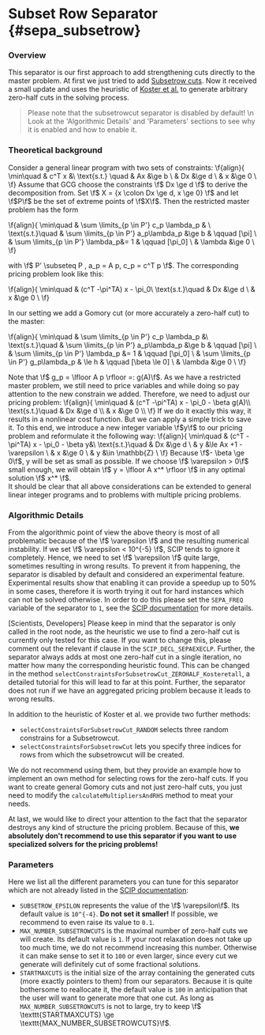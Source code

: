 # Subset Row Separator {#sepa_subsetrow}

### Overview
This separator is our first approach to add strengthening cuts directly to the master problem. At first we just tried to add [Subsetrow cuts]( https://www.researchgate.net/publication/220243923_Subset-Row_Inequalities_Applied_to_the_Vehicle-Routing_Problem_with_Time_Windows). Now it received a small update and uses the heuristic of [Koster et al.]( https://www.researchgate.net/publication/220770325_Algorithms_to_Separate_0_12-Chvatal-Gomory_Cuts) to generate arbitrary zero-half cuts in the solving process. 
> Please note that the subsetrowcut separator is disabled by default! \n
> Look at the 'Algorithmic Details' and 'Parameters' sections to see why it is enabled and how to enable it.

### Theoretical background
Consider a general linear program with two sets of constraints:
\f{align}{
    \min\quad           & c^T x &\\
    \text{s.t.} \quad   &  Ax &\ge b \\
                        & Dx &\ge d \\
                        & x &\ge 0 \\
\f}
Assume that GCG choose the constraints \f$ Dx \ge d \f$ to derive the decomposition from. Set \f$ X = \{x \colon Dx \ge d, x \ge 0\} \f$ and let \f$P\f$ be the set of extreme points of \f$X\f$. Then the restricted master problem has the form 

\f{align}{ 
    \min\quad           & \sum \limits_{p \in P'} c_p \lambda_p & \\
    \text{s.t.}\quad    & \sum \limits_{p \in P'}  a_p\lambda_p &\ge b  & \qquad [\pi] \\
                        & \sum \limits_{p \in P'} \lambda_p&= 1         & \qquad [\pi_0] \\
                        & \lambda &\ge 0 \\
\f}

with \f$ P' \subseteq P , a_p = A p, c_p = c^T p \f$. The corresponding pricing problem look like this: 

\f{align}{ 
    \min\quad           & (c^T -\pi^TA) x - \pi_0\\
    \text{s.t.}\quad    & Dx &\ge d \\
                        & x  &\ge 0 \\
\f}

In our setting we add a Gomory cut (or more accurately a zero-half cut) to the master:

\f{align}{
    \min\quad           & \sum \limits_{p \in P'} c_p  \lambda_p   &\\
    \text{s.t.}\quad    & \sum \limits_{p \in P'}  a_p\lambda_p    &\ge b   & \qquad [\pi] \\
                        & \sum \limits_{p \in P'} \lambda_p        &= 1     & \qquad [\pi_0] \\
                        & \sum \limits_{p \in P'}  g_p\lambda_p    & \le h  & \qquad [\beta \le 0] \\
                        & \lambda &\ge 0 \\
\f}

Note that \f$ g_p = \lfloor A p \rfloor =: g(A)\f$. As we have a restricted master problem, we still need to price variables and while doing so pay attention to the new constrain we added. Therefore, we need to adjust our pricing problem:
\f{align}{
    \min\quad        & (c^T -\pi^TA) x - \pi_0 - \beta g(A)\\
    \text{s.t.}\quad & Dx &\ge d \\
                     & x  &\ge 0 \\
\f}
If we do it exactly this way, it results in a nonlinear cost function. But we can apply a simple trick to save it. To this end, we introduce a new integer variable \f$y\f$ to our pricing problem and reformulate it the following way:
\f{align}{
    \min\quad        & (c^T -\pi^TA) x - \pi_0 - \beta y&\\
    \text{s.t.}\quad & Dx &\ge d \\
                     & y &\le Ax +1 -\varepsilon \\
                     & x &\ge 0 \\
                     & y &\in \mathbb{Z} \\
\f}
Because \f$- \beta \ge 0\f$, y will be set as small as possible. If we choose \f$ \varepsilon > 0\f$ small enough, we will obtain \f$ y = \lfloor A x^* \rfloor \f$ in any optimal solution \f$ x^* \f$.   
It should be clear that all above considerations can be extended to general linear integer programs and to problems with multiple pricing problems.  
### Algorithmic Details 
From the algorithmic point of view the above theory is most of all problematic because of the \f$ \varepsilon \f$ and the resulting numerical instability. If we set \f$ \varepsilon < 10^{-5} \f$, SCIP tends to ignore it completely. Hence, we need to set \f$ \varepsilon \f$ quite large, sometimes resulting in wrong results. To prevent it from happening, the separator is disabled by default and considered an experimental feature. Experimental results show that enabling it can provide a speedup up to 50% in some cases, therefore it is worth trying it out for hard instances which can not be solved otherwise. In order to do this please set the ```SEPA_FREQ``` variable of the separator to ```1```, see the [SCIP documentation]( https://www.scipopt.org/doc-7.0.1/html/SEPA.php) for more details. 


[Scientists, Developers]
Please keep in mind that the separator is only called in the root node, as the heuristic we use to find a zero-half cut is currently only tested for this case. If you want to change this, please comment out the relevant if clause in the ```SCIP_DECL_SEPAEXECLP```. Further, the separator always adds at most one zero-half cut in a single iteration, no matter how many the corresponding heuristic found. This can be changed in the method ```selectConstraintsForSubsetrowCut_ZEROHALF_Kosteretall```, a detailed tutorial for this will lead to far at this point. Further, the separator does not run if we have an aggregated pricing problem because it leads to wrong results.  

In addition to the heuristic of Koster et al. we provide two further methods: 
*  ```selectConstraintsForSubsetrowCut_RANDOM``` selects three random constrains for a Subsetrowcut.  
* ```selectConstraintsForSubsetrowCut``` lets you specify three indices for rows from which the subsetrowcut will be created.   

We do not recommend using them, but they provide an example how to implement an own method for selecting rows for the zero-half cuts. If you want to create general Gomory cuts and not just zero-half cuts, you just need to modify the ```calculateMultipliersAndRHS``` method to meat your needs.  

At last, we would like to direct your attention to the fact that the separator destroys any kind of structure the pricing problem. Because of this, **we absolutely don't recommend to use this separator if you want to use specialized solvers for the pricing problems!**

### Parameters
Here we list all the different parameters you can tune for this separator which are not already listed in the [SCIP documentation]( https://www.scipopt.org/doc-7.0.1/html/SEPA.php):
* ```SUBSETROW_EPSILON``` represents the value of the \f$ \varepsilon\f$. Its default value is ```10^{-4}```. **Do not set it smaller!** If possible, we recommend to even raise its value to ```0.1```.  
* ```MAX_NUMBER_SUBSETROWCUTS``` is the maximal number of zero-half cuts we will create. Its default value is ```1```. If your root relaxation does not take up too much time, we do not recommend increasing this number. Otherwise it can make sense to set it to ```100``` or even larger, since every cut we generate will definitely cut of some fractional solutions.
* ```STARTMAXCUTS``` is the initial size of the array containing the generated cuts (more exactly pointers to them) from our separators. Because it is quite bothersome to reallocate it, the default value is ```100``` in anticipation that the user will want to generate more that one cut. As long as ```MAX_NUMBER_SUBSETROWCUTS``` is not to large, try to keep \f$ \texttt{STARTMAXCUTS} \ge \texttt{MAX_NUMBER_SUBSETROWCUTS}\f$.

